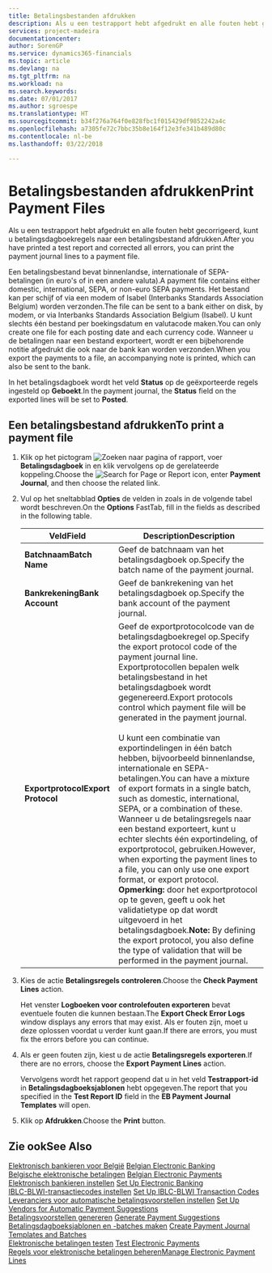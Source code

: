 ```yaml
---
title: Betalingsbestanden afdrukken
description: Als u een testrapport hebt afgedrukt en alle fouten hebt gecorrigeerd, kunt u betalingsdagboekregels naar een betalingsbestand afdrukken.
services: project-madeira
documentationcenter: 
author: SorenGP
ms.service: dynamics365-financials
ms.topic: article
ms.devlang: na
ms.tgt_pltfrm: na
ms.workload: na
ms.search.keywords: 
ms.date: 07/01/2017
ms.author: sgroespe
ms.translationtype: HT
ms.sourcegitcommit: b34f276a764f0e828fbc1f015429df9852242a4c
ms.openlocfilehash: a7305fe72c7bbc35b8e164f12e3fe341b489d80c
ms.contentlocale: nl-be
ms.lasthandoff: 03/22/2018

---
```

# <a name="print-payment-files"></a><span data-ttu-id="ad499-103">Betalingsbestanden afdrukken</span><span class="sxs-lookup"><span data-stu-id="ad499-103">Print Payment Files</span></span>
<span data-ttu-id="ad499-104">Als u een testrapport hebt afgedrukt en alle fouten hebt gecorrigeerd, kunt u betalingsdagboekregels naar een betalingsbestand afdrukken.</span><span class="sxs-lookup"><span data-stu-id="ad499-104">After you have printed a test report and corrected all errors, you can print the payment journal lines to a payment file.</span></span>  

<span data-ttu-id="ad499-105">Een betalingsbestand bevat binnenlandse, internationale of SEPA-betalingen (in euro's of in een andere valuta).</span><span class="sxs-lookup"><span data-stu-id="ad499-105">A payment file contains either domestic, international, SEPA, or non-euro SEPA payments.</span></span> <span data-ttu-id="ad499-106">Het bestand kan per schijf of via een modem of Isabel (Interbanks Standards Association Belgium) worden verzonden.</span><span class="sxs-lookup"><span data-stu-id="ad499-106">The file can be sent to a bank either on disk, by modem, or via Interbanks Standards Association Belgium (Isabel).</span></span> <span data-ttu-id="ad499-107">U kunt slechts één bestand per boekingsdatum en valutacode maken.</span><span class="sxs-lookup"><span data-stu-id="ad499-107">You can only create one file for each posting date and each currency code.</span></span> <span data-ttu-id="ad499-108">Wanneer u de betalingen naar een bestand exporteert, wordt er een bijbehorende notitie afgedrukt die ook naar de bank kan worden verzonden.</span><span class="sxs-lookup"><span data-stu-id="ad499-108">When you export the payments to a file, an accompanying note is printed, which can also be sent to the bank.</span></span>  

<span data-ttu-id="ad499-109">In het betalingsdagboek wordt het veld **Status** op de geëxporteerde regels ingesteld op **Geboekt**.</span><span class="sxs-lookup"><span data-stu-id="ad499-109">In the payment journal, the **Status** field on the exported lines will be set to **Posted**.</span></span>  

## <a name="to-print-a-payment-file"></a><span data-ttu-id="ad499-110">Een betalingsbestand afdrukken</span><span class="sxs-lookup"><span data-stu-id="ad499-110">To print a payment file</span></span>  

1.  <span data-ttu-id="ad499-111">Klik op het pictogram ![Zoeken naar pagina of rapport](../../media/ui-search/search_small.png "pictogram Zoeken naar pagina of rapport"), voer **Betalingsdagboek** in en klik vervolgens op de gerelateerde koppeling.</span><span class="sxs-lookup"><span data-stu-id="ad499-111">Choose the ![Search for Page or Report](../../media/ui-search/search_small.png "Search for Page or Report icon") icon, enter **Payment Journal**, and then choose the related link.</span></span>  
2.  <span data-ttu-id="ad499-112">Vul op het sneltabblad **Opties** de velden in zoals in de volgende tabel wordt beschreven.</span><span class="sxs-lookup"><span data-stu-id="ad499-112">On the **Options** FastTab, fill in the fields as described in the following table.</span></span>  

    |<span data-ttu-id="ad499-113">Veld</span><span class="sxs-lookup"><span data-stu-id="ad499-113">Field</span></span>|<span data-ttu-id="ad499-114">Description</span><span class="sxs-lookup"><span data-stu-id="ad499-114">Description</span></span>|  
    |---------------------------------|---------------------------------------|  
    |<span data-ttu-id="ad499-115">**Batchnaam**</span><span class="sxs-lookup"><span data-stu-id="ad499-115">**Batch Name**</span></span>|<span data-ttu-id="ad499-116">Geef de batchnaam van het betalingsdagboek op.</span><span class="sxs-lookup"><span data-stu-id="ad499-116">Specify the batch name of the payment journal.</span></span>|  
    |<span data-ttu-id="ad499-117">**Bankrekening**</span><span class="sxs-lookup"><span data-stu-id="ad499-117">**Bank Account**</span></span>|<span data-ttu-id="ad499-118">Geef de bankrekening van het betalingsdagboek op.</span><span class="sxs-lookup"><span data-stu-id="ad499-118">Specify the bank account of the payment journal.</span></span>|  
    |<span data-ttu-id="ad499-119">**Exportprotocol**</span><span class="sxs-lookup"><span data-stu-id="ad499-119">**Export Protocol**</span></span>|<span data-ttu-id="ad499-120">Geef de exportprotocolcode van de betalingsdagboekregel op.</span><span class="sxs-lookup"><span data-stu-id="ad499-120">Specify the export protocol code of the payment journal line.</span></span> <span data-ttu-id="ad499-121">Exportprotocollen bepalen welk betalingsbestand in het betalingsdagboek wordt gegenereerd.</span><span class="sxs-lookup"><span data-stu-id="ad499-121">Export protocols control which payment file will be generated in the payment journal.</span></span><br /><br /> <span data-ttu-id="ad499-122">U kunt een combinatie van exportindelingen in één batch hebben, bijvoorbeeld binnenlandse, internationale en SEPA-betalingen.</span><span class="sxs-lookup"><span data-stu-id="ad499-122">You can have a mixture of export formats in a single batch, such as domestic, international, SEPA, or a combination of these.</span></span> <span data-ttu-id="ad499-123">Wanneer u de betalingsregels naar een bestand exporteert, kunt u echter slechts één exportindeling, of exportprotocol, gebruiken.</span><span class="sxs-lookup"><span data-stu-id="ad499-123">However, when exporting the payment lines to a file, you can only use one export format, or export protocol.</span></span> <span data-ttu-id="ad499-124">**Opmerking:** door het exportprotocol op te geven, geeft u ook het validatietype op dat wordt uitgevoerd in het betalingsdagboek.</span><span class="sxs-lookup"><span data-stu-id="ad499-124">**Note:**  By defining the export protocol, you also define the type of validation that will be performed in the payment journal.</span></span>|  

3.  <span data-ttu-id="ad499-125">Kies de actie **Betalingsregels controleren**.</span><span class="sxs-lookup"><span data-stu-id="ad499-125">Choose the **Check Payment Lines** action.</span></span>

    <span data-ttu-id="ad499-126">Het venster **Logboeken voor controlefouten exporteren** bevat eventuele fouten die kunnen bestaan.</span><span class="sxs-lookup"><span data-stu-id="ad499-126">The **Export Check Error Logs** window displays any errors that may exist.</span></span> <span data-ttu-id="ad499-127">Als er fouten zijn, moet u deze oplossen voordat u verder kunt gaan.</span><span class="sxs-lookup"><span data-stu-id="ad499-127">If there are errors, you must fix the errors before you can continue.</span></span>

4. <span data-ttu-id="ad499-128">Als er geen fouten zijn, kiest u de actie **Betalingsregels exporteren**.</span><span class="sxs-lookup"><span data-stu-id="ad499-128">If there are no errors, choose the **Export Payment Lines** action.</span></span>  

    <span data-ttu-id="ad499-129">Vervolgens wordt het rapport geopend dat u in het veld **Testrapport-id** in **Betalingsdagboeksjablonen** hebt opgegeven.</span><span class="sxs-lookup"><span data-stu-id="ad499-129">The report that you specified in the **Test Report ID** field in the **EB Payment Journal Templates** will open.</span></span>  

5.  <span data-ttu-id="ad499-130">Klik op **Afdrukken**.</span><span class="sxs-lookup"><span data-stu-id="ad499-130">Choose the **Print** button.</span></span>  

## <a name="see-also"></a><span data-ttu-id="ad499-131">Zie ook</span><span class="sxs-lookup"><span data-stu-id="ad499-131">See Also</span></span>  
 <span data-ttu-id="ad499-132">[Elektronisch bankieren voor België](belgian-electronic-banking.md) </span><span class="sxs-lookup"><span data-stu-id="ad499-132">[Belgian Electronic Banking](belgian-electronic-banking.md) </span></span>  
 <span data-ttu-id="ad499-133">[Belgische elektronische betalingen](belgian-electronic-payments.md) </span><span class="sxs-lookup"><span data-stu-id="ad499-133">[Belgian Electronic Payments](belgian-electronic-payments.md) </span></span>  
 <span data-ttu-id="ad499-134">[Elektronisch bankieren instellen](how-to-set-up-electronic-banking.md) </span><span class="sxs-lookup"><span data-stu-id="ad499-134">[Set Up Electronic Banking](how-to-set-up-electronic-banking.md) </span></span>  
 <span data-ttu-id="ad499-135">[IBLC-BLWI-transactiecodes instellen](how-to-set-up-iblc-blwi-transaction-codes.md) </span><span class="sxs-lookup"><span data-stu-id="ad499-135">[Set Up IBLC-BLWI Transaction Codes](how-to-set-up-iblc-blwi-transaction-codes.md) </span></span>  
 <span data-ttu-id="ad499-136">[Leveranciers voor automatische betalingsvoorstellen instellen](how-to-set-up-vendors-for-automatic-payment-suggestions.md) </span><span class="sxs-lookup"><span data-stu-id="ad499-136">[Set Up Vendors for Automatic Payment Suggestions](how-to-set-up-vendors-for-automatic-payment-suggestions.md) </span></span>  
 <span data-ttu-id="ad499-137">[Betalingsvoorstellen genereren](how-to-generate-payment-suggestions.md) </span><span class="sxs-lookup"><span data-stu-id="ad499-137">[Generate Payment Suggestions](how-to-generate-payment-suggestions.md) </span></span>  
 <span data-ttu-id="ad499-138">[Betalingsdagboeksjablonen en -batches maken](how-to-create-payment-journal-templates-and-batches.md) </span><span class="sxs-lookup"><span data-stu-id="ad499-138">[Create Payment Journal Templates and Batches](how-to-create-payment-journal-templates-and-batches.md) </span></span>  
 <span data-ttu-id="ad499-139">[Elektronische betalingen testen](how-to-test-electronic-payments.md) </span><span class="sxs-lookup"><span data-stu-id="ad499-139">[Test Electronic Payments](how-to-test-electronic-payments.md) </span></span>  
 [<span data-ttu-id="ad499-140">Regels voor elektronische betalingen beheren</span><span class="sxs-lookup"><span data-stu-id="ad499-140">Manage Electronic Payment Lines</span></span>](how-to-manage-electronic-payment-lines.md)

